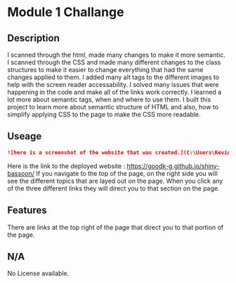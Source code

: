 # Module 1 Challange

## Description
I scanned through the html, made many changes to make it more semantic.
I scanned through the CSS and made many different changes to the class structures to make it easier to change everything that had the same changes applied to them.
I added many alt tags to the different images to help with the screen reader accessability.
I solved many issues that were happening in the code and make all of the links work correctly.
I learned a lot more about semantic tags, when and where to use them.
I built this project to learn more about semantic structure of HTML and also, how to simplify applying CSS to the page to make the CSS more readable. 


## Useage

```md
![here is a screenshot of the website that was created.](C:\Users\Kevin Good\bootcamp\shiny-bassoon\assets\images\Screenshot.png)
```
Here is the link to the deployed website : https://goodk-g.github.io/shiny-bassoon/
If you navigate to the top of the page, on the right side you will see the different topics that are layed out on the page.
When you click any of the three different links they will direct you to that section on the page.


## Features
There are links at the top right of the page that direct you to that portion of the page.

## N/A
No License available.
